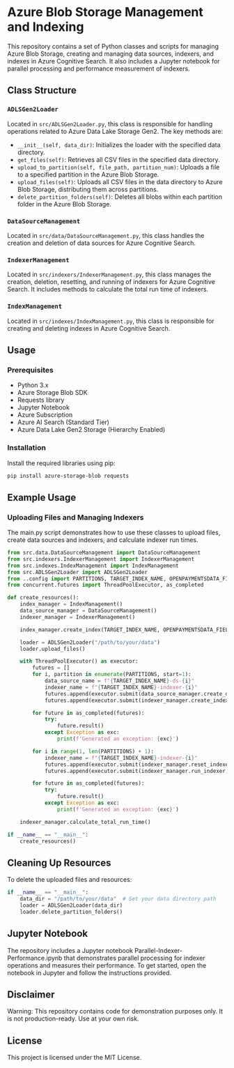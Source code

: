 # Azure Blob Storage Management and Indexing

This repository contains a set of Python classes and scripts for managing Azure Blob Storage, creating and managing data sources, indexers, and indexes in Azure Cognitive Search. It also includes a Jupyter notebook for parallel processing and performance measurement of indexers.

## Class Structure

### `ADLSGen2Loader`

Located in `src/ADLSGen2Loader.py`, this class is responsible for handling operations related to Azure Data Lake Storage Gen2. The key methods are:
- `__init__(self, data_dir)`: Initializes the loader with the specified data directory.
- `get_files(self)`: Retrieves all CSV files in the specified data directory.
- `upload_to_partition(self, file_path, partition_num)`: Uploads a file to a specified partition in the Azure Blob Storage.
- `upload_files(self)`: Uploads all CSV files in the data directory to Azure Blob Storage, distributing them across partitions.
- `delete_partition_folders(self)`: Deletes all blobs within each partition folder in the Azure Blob Storage.

### `DataSourceManagement`

Located in `src/data/DataSourceManagement.py`, this class handles the creation and deletion of data sources for Azure Cognitive Search.

### `IndexerManagement`

Located in `src/indexers/IndexerManagement.py`, this class manages the creation, deletion, resetting, and running of indexers for Azure Cognitive Search. It includes methods to calculate the total run time of indexers.

### `IndexManagement`

Located in `src/indexes/IndexManagement.py`, this class is responsible for creating and deleting indexes in Azure Cognitive Search.

## Usage

### Prerequisites

- Python 3.x
- Azure Storage Blob SDK
- Requests library
- Jupyter Notebook
- Azure Subscription
- Azure AI Search (Standard Tier)
- Azure Data Lake Gen2 Storage (Hierarchy Enabled)

### Installation

Install the required libraries using pip:
```bash
pip install azure-storage-blob requests
```

## Example Usage

### Uploading Files and Managing Indexers

The main.py script demonstrates how to use these classes to upload files, create data sources and indexers, and calculate indexer run times.

```python
from src.data.DataSourceManagement import DataSourceManagement
from src.indexers.IndexerManagement import IndexerManagement
from src.indexes.IndexManagement import IndexManagement
from src.ADLSGen2Loader import ADLSGen2Loader
from ..config import PARTITIONS, TARGET_INDEX_NAME, OPENPAYMENTSDATA_FIELDS, OPENPAYMENTSDATA_FIELD_MAPPINGS
from concurrent.futures import ThreadPoolExecutor, as_completed

def create_resources():
    index_manager = IndexManagement()
    data_source_manager = DataSourceManagement()
    indexer_manager = IndexerManagement()

    index_manager.create_index(TARGET_INDEX_NAME, OPENPAYMENTSDATA_FIELDS)

    loader = ADLSGen2Loader("/path/to/your/data")
    loader.upload_files()

    with ThreadPoolExecutor() as executor:
        futures = []
        for i, partition in enumerate(PARTITIONS, start=1):
            data_source_name = f"{TARGET_INDEX_NAME}-ds-{i}"
            indexer_name = f"{TARGET_INDEX_NAME}-indexer-{i}"
            futures.append(executor.submit(data_source_manager.create_data_source, data_source_name, partition))
            futures.append(executor.submit(indexer_manager.create_indexer, indexer_name, data_source_name, OPENPAYMENTSDATA_FIELD_MAPPINGS))

        for future in as_completed(futures):
            try:
                future.result()
            except Exception as exc:
                print(f'Generated an exception: {exc}')

        for i in range(1, len(PARTITIONS) + 1):
            indexer_name = f"{TARGET_INDEX_NAME}-indexer-{i}"
            futures.append(executor.submit(indexer_manager.reset_indexer, indexer_name))
            futures.append(executor.submit(indexer_manager.run_indexer, indexer_name))

        for future in as_completed(futures):
            try:
                future.result()
            except Exception as exc:
                print(f'Generated an exception: {exc}')

    indexer_manager.calculate_total_run_time()

if __name__ == "__main__":
    create_resources()
```

## Cleaning Up Resources

To delete the uploaded files and resources:

```python
if __name__ == "__main__":
    data_dir = "/path/to/your/data"  # Set your data directory path
    loader = ADLSGen2Loader(data_dir)
    loader.delete_partition_folders()
```

## Jupyter Notebook

The repository includes a Jupyter notebook Parallel-Indexer-Performance.ipynb that demonstrates parallel processing for indexer operations and measures their performance. To get started, open the notebook in Jupyter and follow the instructions provided.

## Disclaimer

Warning: This repository contains code for demonstration purposes only. It is not production-ready. Use at your own risk.

## License

This project is licensed under the MIT License.